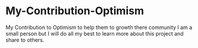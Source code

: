 # My-Contribution-Optimism
My Contribution to Optimism to help them to growth there community I am a small person but I will do all my best to learn more about this project and share to others.
